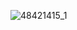 <!-- 
title: HAM通信
sort: 
--> 

![48421415_1](https://gitee.com/nmdfzf404/Image-hosting/raw/master/2021/48421415_1.gif)